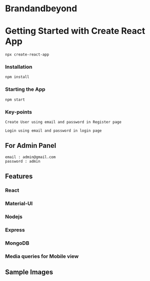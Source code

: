 # Brandandbeyond

# Getting Started with Create React App
    npx create-react-app

### Installation

    npm install

### Starting the App

    npm start

### Key-points
    Create User using email and password in Register page
    
    Login using email and password in login page

## For Admin Panel 
    email : admin@gmail.com
    password : admin

## Features

### React
### Material-UI
### Nodejs
### Express
### MongoDB
### Media queries for Mobile view

## Sample Images

